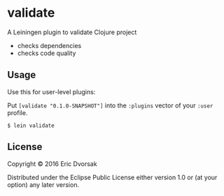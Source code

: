 # validate

A Leiningen plugin to validate Clojure project

- checks dependencies
- checks code quality

## Usage

Use this for user-level plugins:

Put `[validate "0.1.0-SNAPSHOT"]` into the `:plugins` vector of your `:user`
profile.

    $ lein validate

## License

Copyright © 2016 Eric Dvorsak

Distributed under the Eclipse Public License either version 1.0 or (at
your option) any later version.
